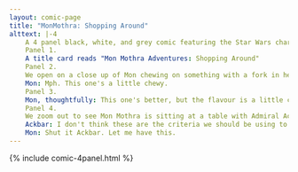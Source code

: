 ```yaml
---
layout: comic-page
title: "MonMothra: Shopping Around"
alttext: |-4 
    A 4 panel black, white, and grey comic featuring the Star Wars character Mon Mothma drawn with moth wings, a moth head, and insect hands.
    Panel 1.
    A title card reads "Mon Mothra Adventures: Shopping Around"
    Panel 2.
    We open on a close up of Mon chewing on something with a fork in her claw.
    Mon: Mph. This one's a little chewy.
    Panel 3.
    Mon, thoughtfully: This one's better, but the flavour is a little chemically. Do you have anything made with more natural dyes?
    Panel 4.
    We zoom out to see Mon Mothra is sitting at a table with Admiral Ackbar.
    Ackbar: I don't think these are the criteria we should be using to pick uniforms.
    Mon: Shut it Ackbar. Let me have this.
---
```

{% include comic-4panel.html %}